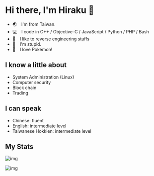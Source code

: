 # Hi there, I'm Hiraku 🐧

- 🌏 I'm from Taiwan.
- :computer: I code in C++ / Objective-C / JavaScript / Python / PHP / Bash
- 🔨 I like to reverse engineering stuffs
- 🥺 I'm stupid.
- 🥰 I love Pokémon!

## I know a little about

- System Administration (Linux)
- Computer security
- Block chain
- Trading

## I can speak

- Chinese: fluent
- English: intermediate level
- Taiwanese Hokkien: intermediate level
  
## My Stats

![img](https://github-readme-stats.vercel.app/api?username=hirakujira&count_private=true&show_icons=true&include_all_commits=true&theme=radical)

![img](https://github-readme-stats.vercel.app/api/top-langs/?username=hirakujira&hide=HTML&show_icons=true&layout=compact&theme=radical)
